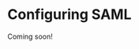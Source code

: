 # Configuring SAML

Coming soon!

<!-- You can configure the SAML plugin outside the UI through OSGi configuration files and by uploading metadata XML to configure how connections are negotiated.

## OSGi Configuration Properties

As noted in the previous tutorials, anything related to configuring SP connections must be done through the SAML Admin UI where configurations are saved to Liferay's database. SP connections can no longer be made via properties files as they were in versions prior to 3.1.0.

```note::
   Don't use OSGi `.config` files or Liferay DXP's System Settings Control Panel application to configure SAML providers (IdP or SP). The System Settings UI is auto-generated, and is for advanced administrators. It does not perform the enhanced validation on the fields that the SAML Admin UI performs, so administrators could create invalid configurations.
```

This is a portal instance-scoped configuration which can be managed via OSGi Configuration Admin. The affected properties are those in the `SAMLProviderConfiguration` metatype:

* `keyStoreCredentialPassword()`
* `keyStoreEncryptionCredentialPassword()`
* `assertionSignatureRequired()`
* `authnRequestSignatureRequired()`
* `clockSkew()`
* `defaultAssertionLifetime()`
* `entityId()`
* `enabled()`
* `ldapImportEnabled`
* `role()`
* `sessionMaximumAge`
* `sessionTimeout()`
* `signAuthnRequest()`
* `signMetadata()`
* `sslRequired()`
* `allowShowingTheLoginPortlet()`

The SAML Admin UI remains the place for creating the portal instance scoped configuration instances.

Note that there is also a system wide configuration, represented by the `SamlConfiguration` metatype.

If you used Liferay 6.2, please note that the following system wide properties were removed:

    `saml.metadata.paths` (served no purpose after removal of SP connection defaults) `saml.runtime.metadata.max.refresh.delay` `saml.runtime.metadata.min.refresh.delay`

The latter two properties were replaced with the single property `com.liferay.saml.runtime.configuration.SamlConfiguration.getMetadataRefreshInterval()`.

Note also the introduction of the *SAML KeyStoreManager Implementation Configuration* in *Control Panel* &rarr; *System Settings* &rarr; Security &rarr; SSO. The options for this configuration are explained above in [Setting up Liferay DXP as a SAML Identity Provider](./02-setting-up-identity-provider.md).

In the latest version of the plugin, the `SHA256` algorithm is the default encryption algorithm used in the configuration and to generate keys. The default configuration tries `SHA256`, then `SHA384`, then `SHA512` before falling back to `SHA1`. Because `SHA1` is potentially vulnerable, you can blacklist it using this property:

```properties
blacklisted.algorithms=["blacklisted_algorithm_url", "another_blacklisted_algorithm_url"]
```

To blacklist `SHA1`, therefore, you'd have this configuration:

```properties
blacklisted.algorithms=["http://www.w3.org/2000/09/xmldsig#sha1"]
```

Place these in a config file with this name:

```bash
com.liferay.saml.opensaml.integration.internal.bootstrap.SecurityConfigurationBootstrap.config
```

There's a lot more granularity in how connections are negotiated if you configure the metadata XML.

## Configuring Negotiation Via metadata.xml

If the default negotiation configuration doesn't work for you, you can craft your own configuration and upload it. Before doing this, visit your host's metadata URL and save a copy of the configuration in case you need it later:

```
http://[hostname]/c/portal/saml/metadata
```

For example, if you're stuck connecting to a legacy IdP that only supports `SHA1`, you can upload a configuration that disables the other algorithms:

```xml
<?xml version="1.0" encoding="UTF-8"?>
<md:EntityDescriptor xmlns:md="urn:oasis:names:tc:SAML:2.0:metadata" entityID="samlidp">
  <md:IDPSSODescriptor WantAuthnRequestsSigned="true" protocolSupportEnumeration="urn:oasis:names:tc:SAML:2.0:protocol">
    <md:Extensions>
      <alg:SigningMethod xmlns:alg="urn:oasis:names:tc:SAML:metadata:algsupport" Algorithm="http://www.w3.org/2000/09/xmldsig#rsa-sha1"/>
    </md:Extensions>
    <md:KeyDescriptor use="signing">
      <ds:KeyInfo xmlns:ds="http://www.w3.org/2000/09/xmldsig#">
        <ds:X509Data>
          <ds:X509Certificate>... omitted ...</ds:X509Certificate>
        </ds:X509Data>
      </ds:KeyInfo>
    </md:KeyDescriptor>
    <md:SingleLogoutService Binding="urn:oasis:names:tc:SAML:2.0:bindings:HTTP-POST" Location="http://localhost:8080/c/portal/saml/slo"/>
    <md:SingleLogoutService Binding="urn:oasis:names:tc:SAML:2.0:bindings:HTTP-Redirect" Location="http://localhost:8080/c/portal/saml/slo"/>
    <md:SingleSignOnService Binding="urn:oasis:names:tc:SAML:2.0:bindings:HTTP-Redirect" Location="http://localhost:8080/c/portal/saml/sso"/>
    <md:SingleSignOnService Binding="urn:oasis:names:tc:SAML:2.0:bindings:HTTP-POST" Location="http://localhost:8080/c/portal/saml/sso"/>
  </md:IDPSSODescriptor>
</md:EntityDescriptor>
```

Notice that in the configuration above, the `<md:Extensions>` block has only one signing algorithm: `SHA1`.

> **Note:** Since the default configuration falls back to `SHA1`, you shouldn't need to do this unless your legacy system can't negotiate via the fallback mechanism. Also note that if you blacklisted `SHA1`, this won't work. Due to [vulnerabilities in `SHA1`](https://en.wikipedia.org/wiki/SHA-1), it's best to avoid using it altogether if possible.

If you've changed your metadata configuration, you can go back to the default configuration if you saved it before making the change. If you didn't, you can provide a URL instead of an uploaded XML file to one of your peers' metadata configurations. -->
